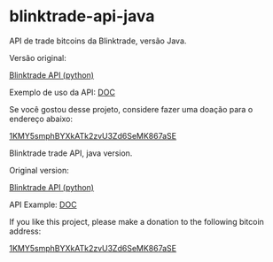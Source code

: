 # blinktrade-api-java

API de trade bitcoins da Blinktrade, versão Java.

Versão original:

[Blinktrade API (python)](https://gist.github.com/pinhopro/60b1fd213b36d576505e)

Exemplo de uso da API: [DOC](https://gist.github.com/claudineynascimento/e80f57afe3efc6883714)

Se você gostou desse projeto, considere fazer uma doação para o endereço abaixo:

[1KMY5smphBYXkATk2zvU3Zd6SeMK867aSE](https://blockchain.info/address/1KMY5smphBYXkATk2zvU3Zd6SeMK867aSE)


Blinktrade trade API, java version.

Original version:

[Blinktrade API (python)](https://gist.github.com/pinhopro/60b1fd213b36d576505e)

API Example: [DOC](https://gist.github.com/claudineynascimento/e80f57afe3efc6883714)

If you like this project, please make a donation to the following bitcoin address:

[1KMY5smphBYXkATk2zvU3Zd6SeMK867aSE](https://blockchain.info/address/1KMY5smphBYXkATk2zvU3Zd6SeMK867aSE)
